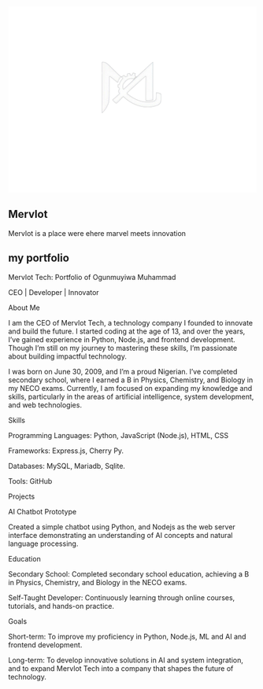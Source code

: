 <div align="center">
  <img src="IMG/mervlot.png" width="700px">
</div>

##  **Mervlot** 
Mervlot is a place were ehere marvel meets innovation
##  **my portfolio**
Mervlot Tech: Portfolio of Ogunmuyiwa Muhammad 

CEO | Developer | Innovator



About Me

I am the CEO of Mervlot Tech, a technology company I founded to innovate and build the future. I started coding at the age of 13, and over the years, I’ve gained experience in Python, Node.js, and frontend development. Though I’m still on my journey to mastering these skills, I’m passionate about building impactful technology.



I was born on June 30, 2009, and I’m a proud Nigerian. I’ve completed secondary school, where I earned a B in Physics, Chemistry, and Biology in my NECO exams. Currently, I am focused on expanding my knowledge and skills, particularly in the areas of artificial intelligence, system development, and web technologies.



Skills

Programming Languages: Python, JavaScript (Node.js), HTML, CSS

Frameworks: Express.js, Cherry Py.

Databases: MySQL, Mariadb, Sqlite.

Tools: GitHub

Projects

AI Chatbot Prototype



Created a simple chatbot using Python, and Nodejs as the web server interface demonstrating an understanding of AI concepts and natural language processing.

Education

Secondary School: Completed secondary school education, achieving a B in Physics, Chemistry, and Biology in the NECO exams.

Self-Taught Developer: Continuously learning through online courses, tutorials, and hands-on practice.

Goals

Short-term: To improve my proficiency in Python, Node.js, ML and AI  and frontend development.

Long-term: To develop innovative solutions in AI and system integration, and to expand Mervlot Tech into a company that shapes the future of technology.

